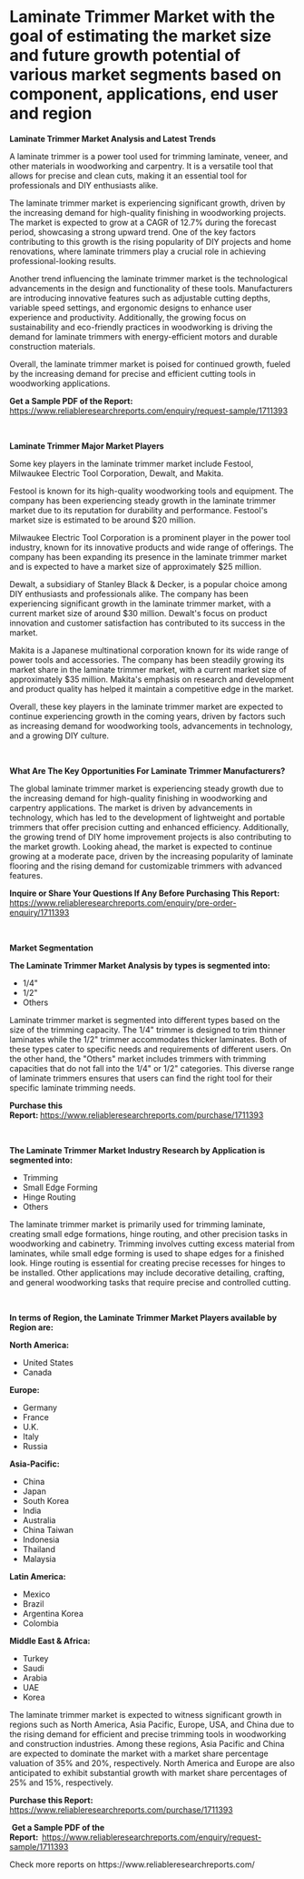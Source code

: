 <p><h1>Laminate Trimmer Market with the goal of estimating the market size and future growth potential of various market segments based on component, applications, end user and region</h1></p><p><strong>Laminate Trimmer Market Analysis and Latest Trends</strong></p>
<p><p>A laminate trimmer is a power tool used for trimming laminate, veneer, and other materials in woodworking and carpentry. It is a versatile tool that allows for precise and clean cuts, making it an essential tool for professionals and DIY enthusiasts alike.</p><p>The laminate trimmer market is experiencing significant growth, driven by the increasing demand for high-quality finishing in woodworking projects. The market is expected to grow at a CAGR of 12.7% during the forecast period, showcasing a strong upward trend. One of the key factors contributing to this growth is the rising popularity of DIY projects and home renovations, where laminate trimmers play a crucial role in achieving professional-looking results.</p><p>Another trend influencing the laminate trimmer market is the technological advancements in the design and functionality of these tools. Manufacturers are introducing innovative features such as adjustable cutting depths, variable speed settings, and ergonomic designs to enhance user experience and productivity. Additionally, the growing focus on sustainability and eco-friendly practices in woodworking is driving the demand for laminate trimmers with energy-efficient motors and durable construction materials.</p><p>Overall, the laminate trimmer market is poised for continued growth, fueled by the increasing demand for precise and efficient cutting tools in woodworking applications.</p></p>
<p><strong>Get a Sample PDF of the Report:&nbsp;</strong> <a href="https://www.reliableresearchreports.com/enquiry/request-sample/1711393">https://www.reliableresearchreports.com/enquiry/request-sample/1711393</a></p>
<p>&nbsp;</p>
<p><strong>Laminate Trimmer Major Market Players</strong></p>
<p><p>Some key players in the laminate trimmer market include Festool, Milwaukee Electric Tool Corporation, Dewalt, and Makita.</p><p>Festool is known for its high-quality woodworking tools and equipment. The company has been experiencing steady growth in the laminate trimmer market due to its reputation for durability and performance. Festool's market size is estimated to be around $20 million.</p><p>Milwaukee Electric Tool Corporation is a prominent player in the power tool industry, known for its innovative products and wide range of offerings. The company has been expanding its presence in the laminate trimmer market and is expected to have a market size of approximately $25 million.</p><p>Dewalt, a subsidiary of Stanley Black & Decker, is a popular choice among DIY enthusiasts and professionals alike. The company has been experiencing significant growth in the laminate trimmer market, with a current market size of around $30 million. Dewalt's focus on product innovation and customer satisfaction has contributed to its success in the market.</p><p>Makita is a Japanese multinational corporation known for its wide range of power tools and accessories. The company has been steadily growing its market share in the laminate trimmer market, with a current market size of approximately $35 million. Makita's emphasis on research and development and product quality has helped it maintain a competitive edge in the market.</p><p>Overall, these key players in the laminate trimmer market are expected to continue experiencing growth in the coming years, driven by factors such as increasing demand for woodworking tools, advancements in technology, and a growing DIY culture.</p></p>
<p>&nbsp;</p>
<p><strong>What Are The Key Opportunities For Laminate Trimmer Manufacturers?</strong></p>
<p><p>The global laminate trimmer market is experiencing steady growth due to the increasing demand for high-quality finishing in woodworking and carpentry applications. The market is driven by advancements in technology, which has led to the development of lightweight and portable trimmers that offer precision cutting and enhanced efficiency. Additionally, the growing trend of DIY home improvement projects is also contributing to the market growth. Looking ahead, the market is expected to continue growing at a moderate pace, driven by the increasing popularity of laminate flooring and the rising demand for customizable trimmers with advanced features.</p></p>
<p><strong>Inquire or Share Your Questions If Any Before Purchasing This Report:</strong> <a href="https://www.reliableresearchreports.com/enquiry/pre-order-enquiry/1711393">https://www.reliableresearchreports.com/enquiry/pre-order-enquiry/1711393</a></p>
<p>&nbsp;</p>
<p><strong>Market Segmentation</strong></p>
<p><strong>The Laminate Trimmer Market Analysis by types is segmented into:</strong></p>
<p><ul><li>1/4"</li><li>1/2"</li><li>Others</li></ul></p>
<p><p>Laminate trimmer market is segmented into different types based on the size of the trimming capacity. The 1/4" trimmer is designed to trim thinner laminates while the 1/2" trimmer accommodates thicker laminates. Both of these types cater to specific needs and requirements of different users. On the other hand, the "Others" market includes trimmers with trimming capacities that do not fall into the 1/4" or 1/2" categories. This diverse range of laminate trimmers ensures that users can find the right tool for their specific laminate trimming needs.</p></p>
<p><strong>Purchase this Report:&nbsp;</strong><a href="https://www.reliableresearchreports.com/purchase/1711393">https://www.reliableresearchreports.com/purchase/1711393</a></p>
<p>&nbsp;</p>
<p><strong>The Laminate Trimmer Market Industry Research by Application is segmented into:</strong></p>
<p><ul><li>Trimming</li><li>Small Edge Forming</li><li>Hinge Routing</li><li>Others</li></ul></p>
<p><p>The laminate trimmer market is primarily used for trimming laminate, creating small edge formations, hinge routing, and other precision tasks in woodworking and cabinetry. Trimming involves cutting excess material from laminates, while small edge forming is used to shape edges for a finished look. Hinge routing is essential for creating precise recesses for hinges to be installed. Other applications may include decorative detailing, crafting, and general woodworking tasks that require precise and controlled cutting.</p></p>
<p>&nbsp;</p>
<p><strong>In terms of Region, the Laminate Trimmer Market Players available by Region are:</strong></p>
<p>
    <p> <strong> North America: </strong>
        <ul>
            <li>United States</li>
            <li>Canada</li>
        </ul>
        </p> 
    <p> <strong> Europe: </strong>
        <ul>
            <li>Germany</li>
            <li>France</li>
            <li>U.K.</li>
            <li>Italy</li>
            <li>Russia</li>
        </ul>
        </p> 
    <p> <strong> Asia-Pacific: </strong>
        <ul>
            <li>China</li>
            <li>Japan</li>
            <li>South Korea</li>
            <li>India</li>
            <li>Australia</li>
            <li>China Taiwan</li>
            <li>Indonesia</li>
            <li>Thailand</li>
            <li>Malaysia</li>
        </ul>
        </p> 
    <p> <strong> Latin America: </strong>
        <ul>
            <li>Mexico</li>
            <li>Brazil</li>
            <li>Argentina Korea</li>
            <li>Colombia</li>
        </ul>
        </p> 
    <p> <strong> Middle East & Africa: </strong>
        <ul>
            <li>Turkey</li>
            <li>Saudi</li>
            <li>Arabia</li>
            <li>UAE</li>
            <li>Korea</li>
        </ul>
    </p>
    </p>
<p><p>The laminate trimmer market is expected to witness significant growth in regions such as North America, Asia Pacific, Europe, USA, and China due to the rising demand for efficient and precise trimming tools in woodworking and construction industries. Among these regions, Asia Pacific and China are expected to dominate the market with a market share percentage valuation of 35% and 20%, respectively. North America and Europe are also anticipated to exhibit substantial growth with market share percentages of 25% and 15%, respectively.</p></p>
<p><strong>Purchase this Report: </strong><a href="https://www.reliableresearchreports.com/purchase/1711393">https://www.reliableresearchreports.com/purchase/1711393</a></p>
<p>&nbsp;<strong>Get a Sample PDF of the Report:&nbsp;&nbsp;</strong><a href="https://www.reliableresearchreports.com/enquiry/request-sample/1711393">https://www.reliableresearchreports.com/enquiry/request-sample/1711393</a></p>
<p><strong></strong></p>
<p>Check more reports on https://www.reliableresearchreports.com/</p>